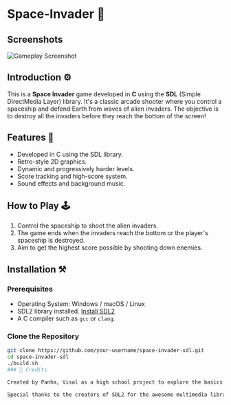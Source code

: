 # Space-Invader 👾
## Screenshots
![Gameplay Screenshot](lhttps://github.com/Panhakonpapa/Space-Invader/blob/main/Lib/2024-09-1814-14-06-ezgif.com-video-to-gif-converter.gif)

## Introduction ⚙️
This is a **Space Invader** game developed in **C** using the **SDL** (Simple DirectMedia Layer) library. It's a classic arcade shooter where you control a spaceship and defend Earth from waves of alien invaders. The objective is to destroy all the invaders before they reach the bottom of the screen!

## Features 💾
- Developed in C using the SDL library.
- Retro-style 2D graphics.
- Dynamic and progressively harder levels.
- Score tracking and high-score system.
- Sound effects and background music.

## How to Play 🕹️
1. Control the spaceship to shoot the alien invaders.
2. The game ends when the invaders reach the bottom or the player's spaceship is destroyed.
3. Aim to get the highest score possible by shooting down enemies.

## Installation ⚒️
### Prerequisites
- Operating System: Windows / macOS / Linux
- SDL2 library installed. [Install SDL2](https://wiki.libsdl.org/Installation)
- A C compiler such as `gcc` or `clang`.

### Clone the Repository
```bash
git clone https://github.com/your-username/space-invader-sdl.git
cd space-invader-sdl
./build.sh
### 📝 Credits

Created by Panha, Visal as a high school project to explore the basics of programming and game development.

Special thanks to the creators of SDL2 for the awesome multimedia library that made this project possible!
